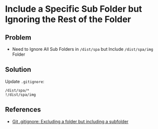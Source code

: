 # Include a Specific Sub Folder but Ignoring the Rest of the Folder

## Problem
* Need to Ignore All Sub Folders in `/dist/spa` but Include `/dist/spa/img` Folder

## Solution
Update `.gitignore`:

```
/dist/spa/*
!/dist/spa/img
```

## References
* [Git .gitignore: Excluding a folder but including a subfolder](https://www.slingacademy.com/article/git-gitignore-excluding-folder-including-subfolder/)
